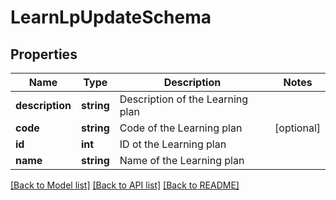 # LearnLpUpdateSchema

## Properties
Name | Type | Description | Notes
------------ | ------------- | ------------- | -------------
**description** | **string** | Description of the Learning plan | 
**code** | **string** | Code of the Learning plan | [optional] 
**id** | **int** | ID ot the Learning plan | 
**name** | **string** | Name of the Learning plan | 

[[Back to Model list]](../README.md#documentation-for-models) [[Back to API list]](../README.md#documentation-for-api-endpoints) [[Back to README]](../README.md)


